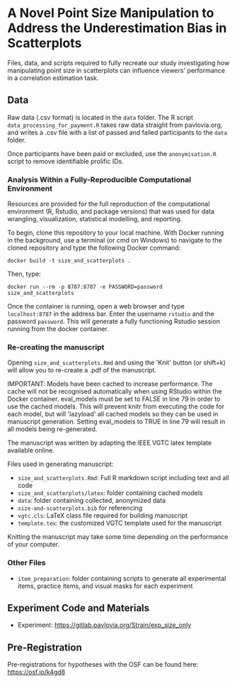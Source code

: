# A Novel Point Size Manipulation to Address the Underestimation Bias in Scatterplots

Files, data, and scripts required to fully recreate our study investigating how manipulating point size in scatterplots can influence viewers' performance in a correlation estimation task.

## Data

Raw data (.csv format) is located in the `data` folder. The R script `data_processing_for_payment.R` takes raw data straight from pavlovia.org, and writes a .csv file with a list of passed and failed participants to the `data` folder.

Once participants have been paid or excluded, use the `anonymisation.R` script to remove identifiable prolific IDs.

### Analysis Within a Fully-Reproducible Computational Environment

Resources are provided for the full reproduction of the computational environment (R, Rstudio, and package versions) that was used for data wrangling, visualization, statistical modelling, and reporting.

To begin, clone this repository to your local machine. With Docker running in the background, use a terminal (or cmd on Windows) to navigate to the cloned repository and type the following Docker command:

```docker build -t size_and_scatterplots .```

Then, type:

```docker run --rm -p 8787:8787 -e PASSWORD=password size_and_scatterplots```

Once the container is running, open a web browser and type `localhost:8787` in the address bar. Enter the username `rstudio` and the password `password`. This will generate a fully functioning Rstudio session running from the docker container.

### Re-creating the manuscript

Opening `size_and_scatterplots.Rmd` and using the 'Knit' button (or shift+k) will allow you to re-create a .pdf of the manuscript.

IMPORTANT: Models have been cached to increase performance. The cache will not be recognised automatically when using RStudio within the Docker container. eval_models must be set to FALSE in line 79 in order to use the cached models. This will prevent knitr from executing the code for each model, but will 'lazyload' all cached models so they can be used in manuscript generation. Setting eval_models to TRUE in line 79 will result in all models being re-generated.

The manuscript was written by adapting the IEEE VGTC latex template available online.

Files used in generating manuscript:

 - `size_and_scatterplots.Rmd`: Full R markdown script including text and all code
 - `size_and_scatterplots/latex`: folder containing cached models
 - `data`: folder containing collected, anonymized data
 - `size-and-scatterplots.bib` for referencing
 - `vgtc.cls`: LaTeX class file required for building manuscript
 - `template.tex`: the customized VGTC template used for the manuscript

Knitting the manuscript may take some time depending on the performance of your computer.

### Other Files

 - `item_preparation`: folder containing scripts to generate all experimental items, practice items, and visual masks for each experiment

## Experiment Code and Materials

 - Experiment: https://gitlab.pavlovia.org/Strain/exp_size_only
 
## Pre-Registration

Pre-registrations for hypotheses with the OSF can be found here: https://osf.io/k4gd8